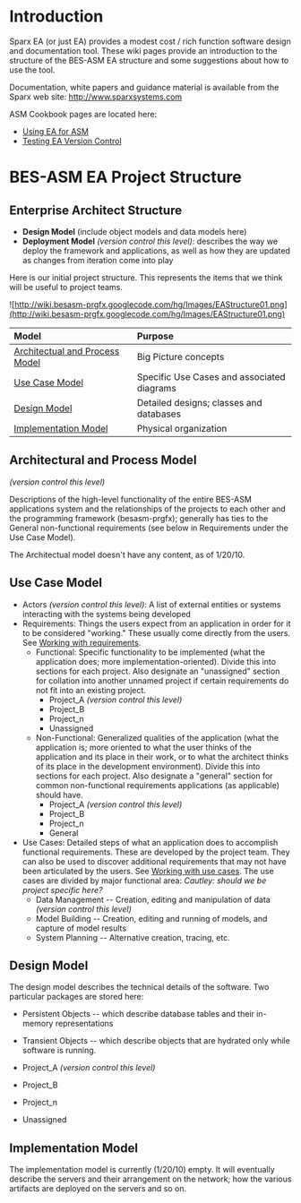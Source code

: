 # Introduction #

Sparx EA (or just EA) provides a modest cost / rich function software design and documentation tool. These wiki pages provide an introduction to the structure of the BES-ASM EA structure and some suggestions about how to use the tool.

Documentation, white papers and guidance material is available from the Sparx web site:  http://www.sparxsystems.com

ASM Cookbook pages are located here:

  * [Using EA for ASM](SparxAtASM.md)
  * [Testing EA Version Control](TestingEAVersionControl.md)

# BES-ASM EA Project Structure #

## Enterprise Architect Structure ##

  * **Design Model** (include object models and data models here)
  * **Deployment Model** _(version control this level)_: describes the way we deploy the framework and applications, as well as how they are updated as changes from iteration come into play

Here is our initial project structure. This represents the items that we think will be useful to project teams.

![http://wiki.besasm-prgfx.googlecode.com/hg/Images/EAStructure01.png](http://wiki.besasm-prgfx.googlecode.com/hg/Images/EAStructure01.png)

| **Model** | **Purpose** |
|:----------|:------------|
| [Architectual and Process Model](Sparx#Architectural_and_Process_Model.md) | Big Picture concepts |
| [Use Case Model](Sparx#Use_Case_Model.md) | Specific Use Cases and associated diagrams |
| [Design Model](Sparx#Design_Model.md) | Detailed designs; classes and databases |
| [Implementation Model](Sparx#Implementation_Model.md) | Physical organization |

## Architectural and Process Model ##

_(version control this level)_

Descriptions of the high-level functionality of the entire BES-ASM applications system and the relationships of the projects to each other and the programming framework (besasm-prgfx); generally has ties to the General non-functional requirements (see below in Requirements under the Use Case Model).

The Architectual model doesn't have any content, as of 1/20/10.

## Use Case Model ##

  * Actors _(version control this level)_: A list of external entities or systems interacting with the systems being developed
  * Requirements: Things the users expect from an application in order for it to be considered "working."  These usually come directly from the users. See [Working with requirements](WorkingWithRequirements.md).
    * Functional: Specific functionality to be implemented (what the application does; more implementation-oriented).  Divide this into sections for each project.  Also designate an "unassigned" section for collation into another unnamed project if certain requirements do not fit into an existing project.
      * Project\_A _(version control this level)_
      * Project\_B
      * Project\_n
      * Unassigned
    * Non-Functional: Generalized qualities of the application (what the application is; more oriented to what the user thinks of the application and its place in their work, or to what the architect thinks of its place in the development environment).  Divide this into sections for each project.  Also designate a "general" section for common non-functional requirements applications (as applicable) should have.
      * Project\_A _(version control this level)_
      * Project\_B
      * Project\_n
      * General
  * Use Cases: Detailed steps of what an application does to accomplish functional requirements.  These are developed by the project team.  They can also be used to discover additional requirements that may not have been articulated by the users. See [Working with use cases](WorkingWithUseCases.md).  The use cases are divided by major functional area: _Cautley: should we be project specific here?_
    * Data Management -- Creation, editing and manipulation of data _(version control this level)_
    * Model Building -- Creation, editing and running of models, and capture of model results
    * System Planning -- Alternative creation, tracing, etc.

## Design Model ##

The design model describes the technical details of the software. Two particular packages are stored here:

  * Persistent Objects -- which describe database tables and their in-memory representations
  * Transient Objects -- which describe objects that are hydrated only while software is running.

  * Project\_A _(version control this level)_
  * Project\_B
  * Project\_n
  * Unassigned

## Implementation Model ##

The implementation model is currently (1/20/10) empty. It will eventually describe the servers and their arrangement on the network; how the various artifacts are deployed on the servers and so on.